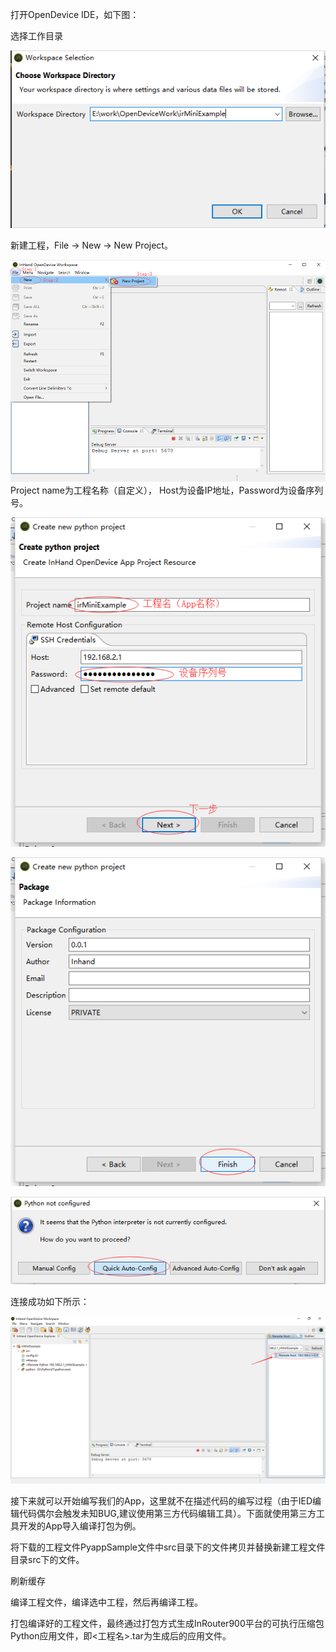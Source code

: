 打开OpenDevice IDE，如下图：

选择工作目录

![](/assets/iedworkspaceselection.png)

新建工程，File -&gt; New -&gt; New Project。

![](/assets/newproject1.png)Project name为工程名称（自定义）， Host为设备IP地址，Password为设备序列号。

![](/assets/newproject2.png)

![](/assets/newproject3.png)

![](/assets/configpythonenv.png)

连接成功如下所示：

![](/assets/connectscheck.png)

接下来就可以开始编写我们的App，这里就不在描述代码的编写过程（由于IED编辑代码偶尔会触发未知BUG,建议使用第三方代码编辑工具）。下面就使用第三方工具开发的App导入编译打包为例。

将下载的工程文件PyappSample文件中src目录下的文件拷贝并替换新建工程文件目录src下的文件。

刷新缓存

编译工程文件，编译选中工程，然后再编译工程。

打包编译好的工程文件，最终通过打包方式生成InRouter900平台的可执行压缩包Python应用文件，即&lt;工程名&gt;.tar为生成后的应用文件。

